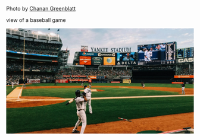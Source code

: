 Photo by [Chanan Greenblatt](https://unsplash.com/@chanan)

view of a baseball game

[![yankee-stadium](./yankee-stadium.webp)](https://unsplash.com/photos/baseball-players-playing-on-field-during-daytime-wNQ4lFafIfI)
